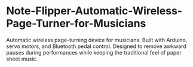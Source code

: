 # Note-Flipper-Automatic-Wireless-Page-Turner-for-Musicians
Automatic wireless page-turning device for musicians. Built with Arduino, servo motors, and Bluetooth pedal control. Designed to remove awkward pauses during performances while keeping the traditional feel of paper sheet music.
